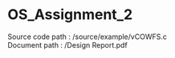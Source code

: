 # OS_Assignment_2

Source code path : /source/example/vCOWFS.c <br />
Document path : /Design Report.pdf
